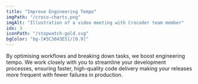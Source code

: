 ```yaml
---
title: "Improve Engineering Tempo"
imgPath: "/croco-charts.png"
imgAlt: "Illustration of a video meeting with Crocoder team member"
idx: 3
iconPath: "/stopwatch-gold.svg"
bgColor: "bg-[#3C3843E5]/[0.9]"
---
```


By optimising workflows and breaking down tasks, we boost engineering tempo. We work closely with you to streamline your development processes, ensuring faster, high-quality code delivery making your releases more frequent with fewer failures in production.
